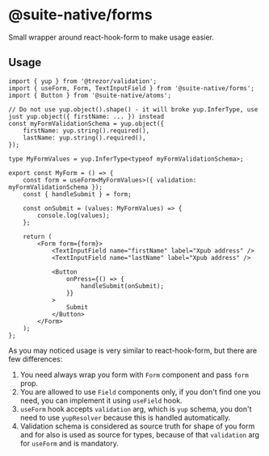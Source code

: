 # @suite-native/forms

Small wrapper around react-hook-form to make usage easier.

## Usage

```tsx
import { yup } from '@trezor/validation';
import { useForm, Form, TextInputField } from '@suite-native/forms';
import { Button } from '@suite-native/atoms';

// Do not use yup.object().shape() - it will broke yup.InferType, use just yup.object({ firstName: ... }) instead
const myFormValidationSchema = yup.object({
    firstName: yup.string().required(),
    lastName: yup.string().required(),
});

type MyFormValues = yup.InferType<typeof myFormValidationSchema>;

export const MyForm = () => {
    const form = useForm<MyFormValues>({ validation: myFormValidationSchema });
    const { handleSubmit } = form;

    const onSubmit = (values: MyFormValues) => {
        console.log(values);
    };

    return (
        <Form form={form}>
            <TextInputField name="firstName" label="Xpub address" />
            <TextInputField name="lastName" label="Xpub address" />

            <Button
                onPress={() => {
                    handleSubmit(onSubmit);
                }}
            >
                Submit
            </Button>
        </Form>
    );
};
```

As you may noticed usage is very similar to react-hook-form, but there are few differences:

1. You need always wrap you form with `Form` component and pass `form` prop.
2. You are allowed to use `Field` components only, if you don't find one you need, you can implement it using `useField` hook.
3. `useForm` hook accepts `validation` arg, which is `yup` schema, you don't need to use `yupResolver` because this is handled automatically.
4. Validation schema is considered as source truth for shape of you form and for also is used as source for types, because of that `validation` arg for `useForm` and is mandatory.
